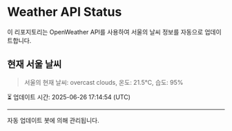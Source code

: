 
# Weather API Status

이 리포지토리는 OpenWeather API를 사용하여 서울의 날씨 정보를 자동으로 업데이트합니다.

## 현재 서울 날씨
> 서울의 현재 날씨: overcast clouds, 온도: 21.5°C, 습도: 95%

⏳ 업데이트 시간: 2025-06-26 17:14:54 (UTC)

---
자동 업데이트 봇에 의해 관리됩니다.
